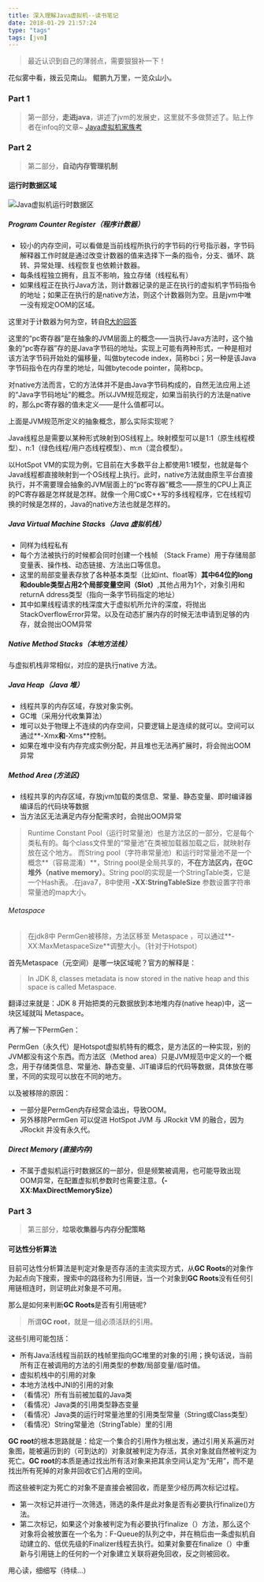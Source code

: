 ```yaml
---
title: 深入理解Java虚拟机--读书笔记
date: 2018-01-29 21:57:24
type: "tags"
tags: [jvm]
---
```


> 最近认识到自己的薄弱点，需要狠狠补一下！

<!--more-->

花似雾中看，拨云见南山。
鲲鹏九万里，一览众山小。

### Part 1

> 第一部分，**走进java**，讲述了jvm的发展史，这里就不多做赘述了。贴上作者在infoq的文章~
[Java虚拟机家族考](http://www.infoq.com/cn/articles/jvm-family)


### Part 2 

> 第二部分，**自动内存管理机制**

#### 运行时数据区域

![Java虚拟机运行时数据区](http://oqipguzbl.bkt.clouddn.com/jvm-java%E8%99%9A%E6%8B%9F%E6%9C%BA%E8%BF%90%E8%A1%8C%E6%97%B6%E6%95%B0%E6%8D%AE%E5%8C%BA.png)

##### Program Counter Register（程序计数器）

* 较小的内存空间，可以看做是当前线程所执行的字节码的行号指示器，字节码解释器工作时就是通过改变计数器的值来选择下一条的指令，分支、循环、跳转、异常处理、线程恢复也依赖计数器。
* 每条线程独立拥有，且互不影响，独立存储（线程私有）
* 如果线程正在执行Java方法，则计数器记录的是正在执行的虚拟机字节码指令的地址；如果正在执行的是native方法，则这个计数器则为空。且是jvm中唯一没有规定OOM的区域。

这里对于计数器为何为空，转自[R大的回答](https://www.zhihu.com/question/40598119/answer/87381512)

这里的“pc寄存器”是在抽象的JVM层面上的概念——当执行Java方法时，这个抽象的“pc寄存器”存的是Java字节码的地址。实现上可能有两种形式，一种是相对该方法字节码开始处的偏移量，叫做bytecode index，简称bci；另一种是该Java字节码指令在内存里的地址，叫做bytecode pointer，简称bcp。

对native方法而言，它的方法体并不是由Java字节码构成的，自然无法应用上述的“Java字节码地址”的概念。所以JVM规范规定，如果当前执行的方法是native的，那么pc寄存器的值未定义——是什么值都可以。

上面是JVM规范所定义的抽象概念，那么实际实现呢？

Java线程总是需要以某种形式映射到OS线程上。映射模型可以是1:1（原生线程模型）、n:1（绿色线程/用户态线程模型）、m:n（混合模型）。

以HotSpot VM的实现为例，它目前在大多数平台上都使用1:1模型，也就是每个Java线程都直接映射到一个OS线程上执行。此时，native方法就由原生平台直接执行，并不需要理会抽象的JVM层面上的“pc寄存器”概念——原生的CPU上真正的PC寄存器是怎样就是怎样。就像一个用C或C++写的多线程程序，它在线程切换的时候是怎样的，Java的native方法也就是怎样的。

##### Java Virtual Machine Stacks（Java 虚拟机栈）

* 同样为线程私有
* 每个方法被执行的时候都会同时创建一个栈帧 （Stack Frame）用于存储局部变量表、操作栈、动态链接、方法出口等信息。
* 这里的局部变量表存放了各种基本类型（比如int、float等）**其中64位的long和double类型占用2个局部变量空间（Slot）**,其他占用为1个，对象引用和returnA	ddress类型（指向一条字节码指定的地址）
* 其中如果线程请求的栈深度大于虚拟机所允许的深度，将抛出StackOverflowError异常。以及在动态扩展内存的时候无法申请到足够的内存，就会抛出OOM异常

##### Native Method Stacks（本地方法栈）

与虚拟机栈非常相似，对应的是执行native 方法。

##### Java Heap（Java 堆）

* 线程共享的内存区域，存放对象实例。
* GC堆（采用分代收集算法）
* 堆可以处于物理上不连续的内存空间，只要逻辑上是连续的就可以。空间可以通过**-Xmx**和**-Xms**控制。
* 如果在堆中没有内存完成实例分配，并且堆也无法再扩展时，将会抛出OOM异常

##### Method Area (方法区)

* 线程共享的内存区域，存放jvm加载的类信息、常量、静态变量、即时编译器编译后的代码块等数据
* 当方法区无法满足内存分配需求时，会抛出OOM异常

> Runtime Constant Pool（运行时常量池）也是方法区的一部分，它是每个类私有的。每个class文件里的“常量池”在类被加载器加载之后，就映射存放在这个地方。
而String pool（字符串常量池）和运行时常量池不是一个概念**（容易混淆）**，String pool是全局共享的，**不在方法区内，在GC堆外（native memory）**。String pool的实现是一个StringTable类，它是一个Hash表。.在java7，8中使用 **-XX:StringTableSize** 参数设置字符串常量池的map大小。

###### Metaspace

> 在jdk8中 PermGen被移除，方法区移至 Metaspace ，可以通过**-XX:MaxMetaspaceSize**调整大小。（针对于Hotspot）

首先Metaspace（元空间）是哪一块区域呢？官方的解释是：
> In JDK 8, classes metadata is now stored in the native heap and this space is called Metaspace.

翻译过来就是：JDK 8 开始把类的元数据放到本地堆内存(native heap)中，这一块区域就叫 Metaspace。

再了解一下PermGen：

PermGen（永久代）是Hotspot虚拟机特有的概念，是方法区的一种实现，别的JVM都没有这个东西。而方法区（Method area）只是JVM规范中定义的一个概念，用于存储类信息、常量池、静态变量、JIT编译后的代码等数据，具体放在哪里，不同的实现可以放在不同的地方。

以及被移除的原因：

* 一部分是PermGen内存经常会溢出，导致OOM。
* 另外移除PermGen 可以促进 HotSpot JVM 与 JRockit VM 的融合，因为 JRockit 并没有永久代。

##### Direct Memory (直接内存)

* 不属于虚拟机运行时数据区的一部分，但是频繁被调用，也可能导致出现OOM异常，在配置虚拟机参数时也需要注意。**（-XX:MaxDirectMemorySize）**

### Part 3

> 第三部分，**垃圾收集器与内存分配策略**

#### 可达性分析算法

目前可达性分析算法是判定对象是否存活的主流实现方式，从**GC Roots**的对象作为起点向下搜索，搜索中的路径称为引用链，当一个对象到**GC Roots**没有任何引用链相连时，则证明此对象是不可用。

那么是如何来判断**GC Roots**是否有引用链呢?

> 所谓**GC root**，就是一组必须活跃的引用。

这些引用可能包括：
* 所有Java活线程当前跃的栈帧里指向GC堆里的对象的引用；换句话说，当前所有正在被调用的方法的引用类型的参数/局部变量/临时值。
* 虚拟机栈中的引用的对象
* 本地方法栈中JNI的引用的对象
* （看情况）所有当前被加载的Java类
* （看情况）Java类的引用类型静态变量
* （看情况）Java类的运行时常量池里的引用类型常量（String或Class类型）
* （看情况）String常量池（StringTable）里的引用

**GC root**的根本思路就是：给定一个集合的引用作为根出发，通过引用关系遍历对象图，能被遍历到的（可到达的）对象就被判定为存活，其余对象就自然被判定为死亡。**GC root**的本质是通过找出所有活对象来把其余空间认定为“无用”，而不是找出所有死掉的对象并回收它们占用的空间。

而这些被判定为死亡的对象不是直接会被回收，而是至少经历两次标记过程。

* 第一次标记并进行一次筛选，筛选的条件是此对象是否有必要执行finalize()方法。
* 第二次标记，如果这个对象被判定为有必要执行finalize（）方法，那么这个对象将会被放置在一个名为：F-Queue的队列之中，并在稍后由一条虚拟机自动建立的、低优先级的Finalizer线程去执行。如果对象要在finalize（）中重新与引用链上的任何的一个对象建立关联将避免回收，反之则被回收。


用心读，细细写（待续...）